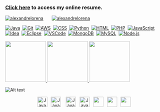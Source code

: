 <!DOCTYPE html>
<html lang="pt-br">
<head>
	<meta charset="UTF-8">
	<meta name="viewport" content="width=device-width, initial-scale=1">
    <link rel="stylesheet" type="text/css" href="estilo.css">
</head>
<body>


### [Click here](https://alexandrelorena.github.io/index.html#home) to access my online resume.


[![alexandrelorena](https://img.shields.io/badge/alexandre-lorena-blue)](https://github.com/alexandrelorena?tab=repositories)&nbsp;&nbsp;&nbsp;&nbsp;&nbsp;&nbsp;&nbsp;[![alexandrelorena](https://wakatime.com/badge/user/53fb849d-9501-4f2c-90d1-a4aeaa90ef65.svg)](https://wakatime.com/@53fb849d-9501-4f2c-90d1-a4aeaa90ef65)



<div class="table">

  <div class="row">
    <div class="cell">
      <a href="https://github.com/alexandrelorena/JavaEssencial"><img src="https://skillicons.dev/icons?i=java" alt="Java"></a>&nbsp;
      <a href="https://github.com/alexandrelorena?tab=repositories"><img src="https://skillicons.dev/icons?i=git" alt="Git"></a>&nbsp;
      <a href="https://github.com/alexandrelorena?tab=repositories"><img src="https://skillicons.dev/icons?i=aws" alt="AWS"></a>&nbsp;
      <a href="https://github.com/alexandrelorena/alexandrelorena.github.io"><img src="https://skillicons.dev/icons?i=css" alt="CSS"></a>&nbsp;
      <a href="https://github.com/alexandrelorena/Python"><img src="https://skillicons.dev/icons?i=python" alt="Python"></a>&nbsp;
      <a href="https://github.com/alexandrelorena/alexandrelorena.github.io"><img src="https://skillicons.dev/icons?i=html" alt="HTML"></a>&nbsp;
      <a href="https://github.com/alexandrelorena?tab=repositories"><img src="https://skillicons.dev/icons?i=php" alt="PHP"></a>&nbsp;
      <a href="https://github.com/alexandrelorena?tab=repositories"><img src="https://skillicons.dev/icons?i=javascript" alt="JavaScript"></a>&nbsp;&nbsp;&nbsp;&nbsp;&nbsp;&nbsp;
      <a href="https://github.com/alexandrelorena?tab=repositories"><img src="https://skillicons.dev/icons?i=idea" alt="Idea"></a>&nbsp;
      <a href="https://github.com/alexandrelorena?tab=repositories"><img src="https://skillicons.dev/icons?i=eclipse" alt="Eclipse"></a>&nbsp;
      <a href="https://github.com/alexandrelorena?tab=repositories"><img src="https://skillicons.dev/icons?i=vscode" alt="VSCode"></a>&nbsp;
      <a href="https://github.com/alexandrelorena?tab=repositories"><img src="https://skillicons.dev/icons?i=mongodb" alt="MongoDB"></a>&nbsp;
      <a href="https://github.com/alexandrelorena?tab=repositories"><img src="https://skillicons.dev/icons?i=mysql" alt="MySQL"></a>&nbsp;
      <a href="https://github.com/alexandrelorena?tab=repositories"><img src="https://skillicons.dev/icons?i=nodejs" alt="Node.js"></a>
    </div>

  </div>
</div>
<br>

<div>
<!--git status-->
<a href="https://github-readme-stats.vercel.app/api?username=alexandrelorena&show_icons=true&theme=react">
<img height="130" src="https://github-readme-stats.vercel.app/api?username=alexandrelorena&show_icons=true&theme=react"></a><!--most used languages--><a href="https://github-readme-stats.vercel.app/api/top-langs/?username=alexandrelorena&hide=TeX&layout=donut&theme=react&size_weight=0.5&count_weight=0.5">
<img height="130" src="https://github-readme-stats.vercel.app/api/top-langs/?username=alexandrelorena&hide=TeX&layout=donut&theme=react&size_weight=0.5&count_weight=0.5"></a><!--wakatime--><a href = "https://wakatime.com/alexandrelorena"> <img height="130" src="https://github-readme-stats.vercel.app/api/wakatime?username=@alexandrelorena&v=2&theme=react"></a>
</div>



![Alt text](https://spotify-recently-played-readme.vercel.app/api?user=22auh44sgodxcezzorqr3pmsy&width=795&count=3&unique=true&) 
<div  style="text-align: center">
    <a href="mailto:alexandre.lorena@gmail.com"
    onmouseover="this.getElementsByTagName('img')[0].src='//cdn.simpleicons.org/gmail'"
    onmouseout="this.getElementsByTagName('img')[0].src='//cdn.simpleicons.org/gmail/gray'">
    <img src="https://cdn.simpleicons.org/gmail" alt="Java" width="32" height="32"></a>&nbsp;&nbsp;
    <a href="https://www.instagram.com/alexandre_lorena/"
    onmouseover="this.getElementsByTagName('img')[0].src='//cdn.simpleicons.org/instagram'"
    onmouseout="this.getElementsByTagName('img')[0].src='//cdn.simpleicons.org/instagram/gray'">
    <img src="https://cdn.simpleicons.org/instagram" alt="Java" width="32" height="32"></a> &nbsp;&nbsp;
    <a href="https://www.linkedin.com/in/alexandreluizlorena/"
    onmouseover="this.getElementsByTagName('img')[0].src='//cdn.simpleicons.org/linkedin'"
    onmouseout="this.getElementsByTagName('img')[0].src='//cdn.simpleicons.org/linkedin/gray'">
    <img src="https://cdn.simpleicons.org/linkedin" alt="Java" width="32" height="32"></a>&nbsp;&nbsp;
    <a href="https://twitter.com/alefaith"
    onmouseover="this.getElementsByTagName('img')[0].src='//cdn.simpleicons.org/twitter'"
    onmouseout="this.getElementsByTagName('img')[0].src='//cdn.simpleicons.org/twitter/gray'">
    <img src="https://cdn.simpleicons.org/twitter" alt="Java" width="32" height="32"></a>&nbsp;&nbsp;
    <a href="https://www.youtube.com/@alefaith2008/featured"
    onmouseover="this.getElementsByTagName('img')[0].src='//cdn.simpleicons.org/youtube'"
    onmouseout="this.getElementsByTagName('img')[0].src='//cdn.simpleicons.org/youtube/gray'">
    <img src="https://cdn.simpleicons.org/youtube" width="32" height="32"></a>&nbsp;&nbsp;
    <a href="https://steamcommunity.com/id/alexandrelorena/"
    onmouseover="this.getElementsByTagName('img')[0].src='//cdn.simpleicons.org/steam/'"
    onmouseout="this.getElementsByTagName('img')[0].src='//cdn.simpleicons.org/steam/white'">
    <img src="https://cdn.simpleicons.org/steam/gray" width="32" height="32"></a>&nbsp;&nbsp;
    <a href="https://discord.com/channels/alelorena"
    onmouseover="this.getElementsByTagName('img')[0].src='//cdn.simpleicons.org/discord'"
    onmouseout="this.getElementsByTagName('img')[0].src='//cdn.simpleicons.org/discord/gray'">
    <img src="https://cdn.simpleicons.org/discord" width="32" height="32"></a> </div>

 

    
</body>
</html>